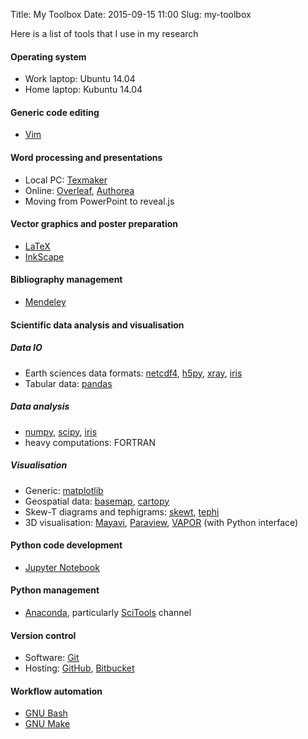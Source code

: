 Title: My Toolbox
Date: 2015-09-15 11:00 
Slug: my-toolbox

Here is a list of tools that I use in my research
#### Operating system
* Work laptop: Ubuntu 14.04
* Home laptop: Kubuntu 14.04

#### Generic code editing
* [Vim](http://www.vim.org/)

#### Word processing and presentations
* Local PC: [Texmaker](http://xm1math.net/texmaker/)
* Online: [Overleaf](http://overleaf.com), [Authorea](http://authorea.com/)
* Moving from PowerPoint to reveal.js

#### Vector graphics and poster preparation
* [LaTeX](http://latextemplates.com/cat/conference-posters)
* [InkScape](http://inkscape.org/)

#### Bibliography management
* [Mendeley](http://mendeley.com/dashboard/)

#### Scientific data analysis and visualisation 
##### Data IO
* Earth sciences data formats: [netcdf4](http://unidata.github.io/netcdf4-python/), [h5py](http://docs.h5py.org/en/latest/), [xray](http://xray.readthedocs.org/en/stable/), [iris](http://scitools.org.uk/iris/index.html)
* Tabular data: [pandas](http://pandas.pydata.org/)
##### Data analysis
* [numpy](http://numpy.org/), [scipy](http://scipy.org/), [iris](http://scitools.org.uk/iris/index.html)
* heavy computations: FORTRAN
##### Visualisation
* Generic: [matplotlib](http://matplotlib.org/)
* Geospatial data: [basemap](http://matplotlib.org/basemap/), [cartopy](http://scitools.org.uk/cartopy/index.html)
* Skew-T diagrams and tephigrams: [skewt](http://pypi.python.org/pypi/SkewT), [tephi](http://tephi.readthedocs.org/en/latest/index.html)
* 3D visualisation: [Mayavi](http://docs.enthought.com/mayavi/mayavi/), [Paraview](http://paraview.org/python/), [VAPOR](http://www.vapor.ucar.edu) (with Python interface)

#### Python code development
* [Jupyter Notebook](http://jupyter.org/)

#### Python management
* [Anaconda](http://store.continuum.io/cshop/anaconda/), particularly [SciTools](http://binstar.org/scitools) channel

#### Version control
* Software: [Git](http://git-scm.com/)
* Hosting: [GitHub](http://github.com/dennissergeev), [Bitbucket](http://bitbucket.org/meteoden)

#### Workflow automation
* [GNU Bash](http://gnu.org/software/bash/)
* [GNU Make](http://gnu.org/software/make/)
